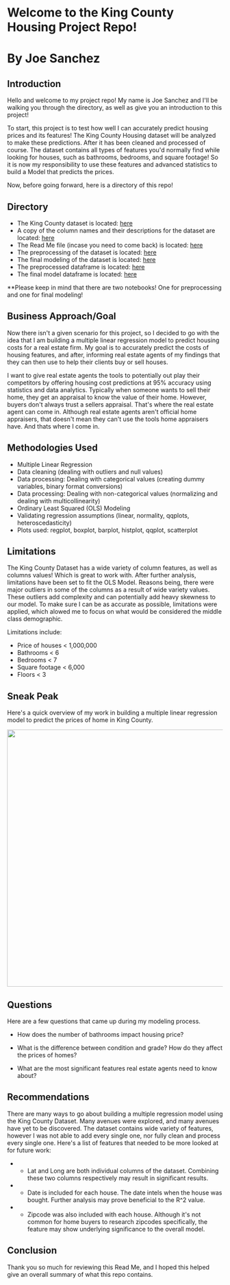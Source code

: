 
# Welcome to the King County Housing Project Repo!
# By Joe Sanchez




## Introduction

Hello and welcome to my project repo!
My name is Joe Sanchez and I'll be walking you through the directory, as well as give you an introduction to this project!

To start, this project is to test how well I can accurately predict housing prices and its features!
The King County Housing dataset will be analyzed to make these predictions. After it has been cleaned and processed of course.
The dataset contains all types of features you'd normally find while looking for houses, such as bathrooms, bedrooms, and square footage! So it is now my responsibility to use these features and advanced statistics to build a Model that predicts the prices.

Now, before going forward, here is a directory of this repo!

## Directory

* The King County dataset is located: [here](kc_house_data.csv)
* A copy of the column names and their descriptions for the dataset are located: [here](column_names.md)
* The Read Me file (incase you need to come back) is located: [here](README.md)
* The preprocessing of the dataset is located: [here](Preprocessing.ipynb)
* The final modeling of the dataset is located: [here](Final-Modeling.ipynb)
* The preprocessed dataframe is located: [here](prepro_df.csv)
* The final model dataframe is located: [here](final_model_df.csv)

**Please keep in mind that there are two notebooks! One for preprocessing and one for final modeling!

## Business Approach/Goal

Now there isn't a given scenario for this project, so I decided to go with the idea that I am building a multiple linear regression model to predict housing costs for a real estate firm. My goal is to accurately predict the costs of housing features, and after, informing real estate agents of my findings that they can then use to help their clients buy or sell houses.

I want to give real estate agents the tools to potentially out play their competitors by offering housing cost predictions at 95% accuracy using statistics and data analytics. Typically when someone wants to sell their home, they get an appraisal to know the value of their home. However, buyers don't always trust a sellers appraisal. That's where the real estate agent can come in. Although real estate agents aren't official home appraisers, that doesn't mean they can't use the tools home appraisers have.
And thats where I come in. 


## Methodologies Used

* Multiple Linear Regression
* Data cleaning (dealing with outliers and null values)
* Data processing: Dealing with categorical values (creating dummy variables, binary format conversions)
* Data processing: Dealing with non-categorical values (normalizing and dealing with multicollinearity)
* Ordinary Least Squared (OLS) Modeling
* Validating regression assumptions (linear, normality, qqplots, heteroscedasticity)
* Plots used: regplot, boxplot, barplot, histplot, qqplot, scatterplot



## Limitations

The King County Dataset has a wide variety of column features, as well as columns values! Which is great to work with. After further analysis, limitations have been set to fit the OLS Model. Reasons being, there were major outliers in some of the columns as a result of wide variety values. These outliers add complexity and can potentially add heavy skewness to our model. To make sure I can be as accurate as possible, limitations were applied, which alowed me to focus on what would be considered the middle class demographic.

Limitations include:

* Price of houses < 1,000,000
* Bathrooms       < 6
* Bedrooms        < 7
* Square footage  < 6,000
* Floors          < 3

## Sneak Peak

Here's a quick overview of my work in building a multiple linear regression model to predict the prices of home in King County.

<img src="price-over-1m.png" width="600"/>

## Questions

Here are a few questions that came up during my modeling process.

* How does the number of bathrooms impact housing price?

* What is the difference between condition and grade? How do they affect the prices of homes?

* What are the most significant features real estate agents need to know about?


## Recommendations

There are many ways to go about building a multiple regression model using the King County Dataset.
Many avenues were explored, and many avenues have yet to be discovered. The dataset contains wide variety of features, however I was not able to add every single one, nor fully clean and process every single one.
Here's a list of features that needed to be more looked at for future work:

* - Lat and Long are both individual columns of the dataset. Combining these two columns respectively may result in significant results.

* - Date is included for each house. The date intels when the house was bought. Further analysis may prove beneficial to the R^2 value.

* - Zipcode was also included with each house. Although it's not common for home buyers to research zipcodes specifically, the feature may show underlying significance to the overall model.

## Conclusion

Thank you so much for reviewing this Read Me, and I hoped this helped give an overall summary of what this repo contains.



